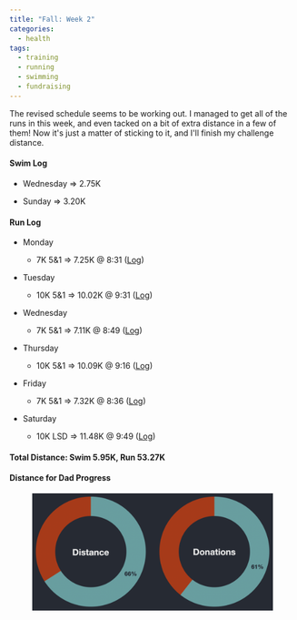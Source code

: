 ```yaml
---
title: "Fall: Week 2"
categories:
  - health
tags:
  - training
  - running
  - swimming
  - fundraising
---
```


The revised schedule seems to be working out. I managed to get all of the runs in this week, and even tacked on a bit of extra distance in a few of them! Now it's just a matter of sticking to it, and I'll finish my challenge distance.

#### Swim Log

- Wednesday &rArr; 2.75K

- Sunday &rArr; 3.20K

#### Run Log

- Monday
  - 7K 5&1 &rArr; 7.25K @ 8:31 ([Log](https://runkeeper.com/user/cdevans/activity/1828954151))

- Tuesday
  - 10K 5&1 &rArr; 10.02K @ 9:31 ([Log](https://runkeeper.com/user/cdevans/activity/1829210554))

- Wednesday
  - 7K 5&1 &rArr; 7.11K @ 8:49 ([Log](https://runkeeper.com/user/cdevans/activity/1830017485))

- Thursday
  - 10K 5&1 &rArr; 10.09K @ 9:16 ([Log](https://runkeeper.com/user/cdevans/activity/1830256879))

- Friday
  - 7K 5&1 &rArr; 7.32K @ 8:36 ([Log](https://runkeeper.com/user/cdevans/activity/1831046229))

- Saturday
  - 10K LSD &rArr; 11.48K @ 9:49 ([Log](https://runkeeper.com/user/cdevans/activity/1831284890))

#### Total Distance: Swim 5.95K, Run 53.27K

#### Distance for Dad Progress

<figure>
  <a href="/assets/images/2021-10-10/progress.png"><img src="/assets/images/2021-10-10/progress.png"></a>
</figure>
